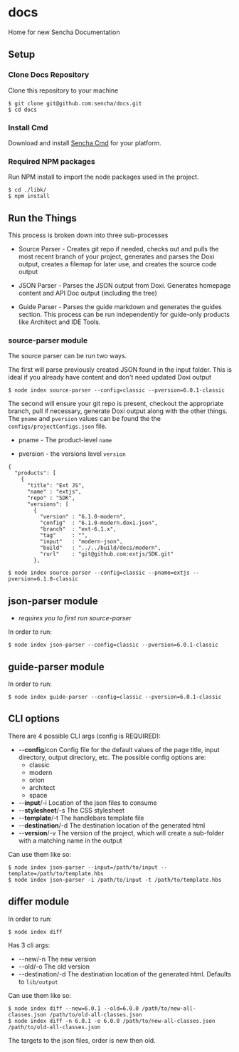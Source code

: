 # docs
Home for new Sencha Documentation

## Setup

### Clone Docs Repository
Clone this repository to your machine

    $ git clone git@github.com:sencha/docs.git
    $ cd docs

### Install Cmd
Download and install [Sencha Cmd](https://www.sencha.com/products/sencha-cmd/) for your platform.

### Required NPM packages
Run NPM install to import the node packages used in the project.

    $ cd ./libk/
    $ npm install
    
## Run the Things

This process is broken down into three sub-processes

+ Source Parser - Creates git repo if needed, checks out and pulls the most recent branch of your project, generates and 
parses the Doxi output, creates a filemap for later use, and creates the source code output

+ JSON Parser - Parses the JSON output from Doxi.  Generates homepage content and API Doc output (including the tree)

+ Guide Parser - Parses the guide markdown and generates the guides section.  This process can be run independently
for guide-only products like Architect and IDE Tools.
    
### source-parser module

The source parser can be run two ways.  

The first will parse previously created JSON found in the input folder.  This
is ideal if you already have content and don't need updated Doxi output

    $ node index source-parser --config=classic --pversion=6.0.1-classic
    
The second will ensure your git repo is present, checkout the appropriate branch, pull if necessary, generate Doxi output
along with the other things.  The `pname` and `pversion` values can be found the the `configs/projectConfigs.json` file.

+ pname - The product-level `name`

+ pversion - the versions level `version`

```
{
  "products": [
    {
      "title": "Ext JS",
      "name" : "extjs",
      "repo" : "SDK",
      "versions": [
        {
          "version" : "6.1.0-modern",
          "config"  : "6.1.0-modern.doxi.json",
          "branch"  : "ext-6.1.x",
          "tag"     : "",
          "input"   : "modern-json",
          "build"   : "../../build/docs/modern",
          "rurl"    : "git@github.com:extjs/SDK.git"
        },
```
    
    $ node index source-parser --config=classic --pname=extjs --pversion=6.1.0-classic            
    
## json-parser module
 - *requires you to first run source-parser*

In order to run:

    $ node index json-parser --config=classic --pversion=6.0.1-classic
    
## guide-parser module

In order to run:

    $ node index guide-parser --config=classic --pversion=6.0.1-classic
    
## CLI options
There are 4 possible CLI args (config is REQUIRED):

 - --**config**/con Config file for the default values of the page title, input directory, 
 output directory, etc.  The possible config options are:
    - classic
    - modern
    - orion
    - architect
    - space
 - --**input**/-i Location of the json files to consume
 - --**stylesheet**/-s The CSS stylesheet
 - --**template**/-t The handlebars template file
 - --**destination**/-d The destination location of the generated html
 - --**version**/-v The version of the project, which will create a sub-folder with a matching name in the output

Can use them like so:

    $ node index json-parser --input=/path/to/input --template=/path/to/template.hbs
    $ node index json-parser -i /path/to/input -t /path/to/template.hbs

## differ module

In order to run:

    $ node index diff

Has 3 cli args:

 - --new/-n The new version
 - --old/-o The old version
 - --destination/-d The destination location of the generated html. Defaults to `lib/output`

Can use them like so:

    $ node index diff --new=6.0.1 --old=6.0.0 /path/to/new-all-classes.json /path/to/old-all-classes.json
    $ node index diff -n 6.0.1 -o 6.0.0 /path/to/new-all-classes.json /path/to/old-all-classes.json

The targets to the json files, order is new then old.
